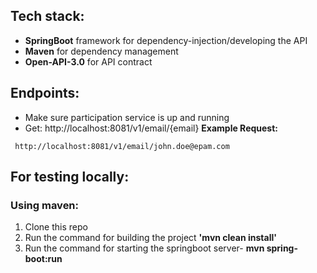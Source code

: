 ## Tech stack:
* **SpringBoot** framework for dependency-injection/developing the API
* **Maven** for dependency management
* **Open-API-3.0** for API contract

## Endpoints:
* Make sure participation service is up and running
* Get: http://localhost:8081/v1/email/{email}
  **Example Request:**
``` 
 http://localhost:8081/v1/email/john.doe@epam.com
```

## For testing locally:

### Using maven:
1. Clone this repo
2. Run the command for building the project  **'mvn clean install'**
5. Run the command for starting the springboot server- **mvn spring-boot:run**
